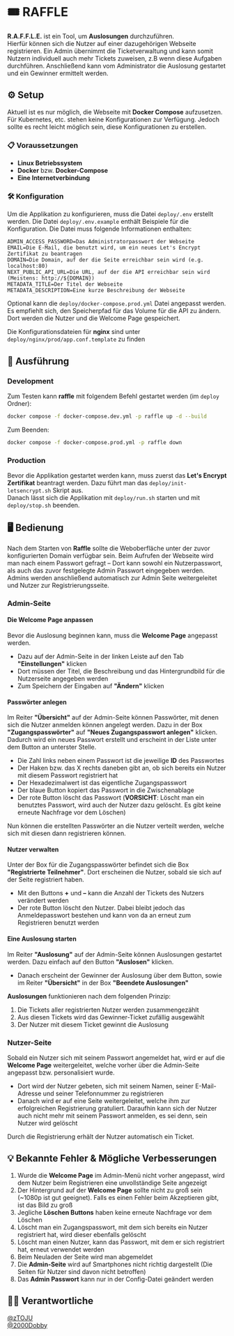 # 🎟️ **RAFFLE**
**R.A.F.F.L.E.** ist ein Tool, um **Auslosungen** durchzuführen. \
Hierfür können sich die Nutzer auf einer dazugehörigen Webseite registrieren.
Ein Admin übernimmt die Ticketverwaltung und kann somit Nutzern individuell auch mehr Tickets zuweisen, z.B wenn diese Aufgaben durchführen.
Anschließend kann vom Administrator die Auslosung gestartet und ein Gewinner ermittelt werden.
## ⚙️ **Setup**
Aktuell ist es nur möglich, die Webseite mit **Docker Compose** aufzusetzen. Für Kubernetes, etc. stehen keine Konfigurationen zur Verfügung. 
Jedoch sollte es recht leicht möglich sein, diese Konfigurationen zu erstellen.

### 📋 **Voraussetzungen**
- **Linux Betriebssystem**
- **Docker** bzw. **Docker-Compose**
- **Eine Internetverbindung**

### 🛠️ **Konfiguration**
Um die Applikation zu konfigurieren, muss die Datei `deploy/.env` erstellt werden. Die Datei `deploy/.env.example` enthält Beispiele für die Konfiguration.
Die Datei muss folgende Informationen enthalten:
```env
ADMIN_ACCESS_PASSWORD=Das Administratorpasswort der Webseite
EMAIL=Die E-Mail, die benutzt wird, um ein neues Let's Encrypt Zertifikat zu beantragen
DOMAIN=Die Domain, auf der die Seite erreichbar sein wird (e.g. localhost:80)
NEXT_PUBLIC_API_URL=Die URL, auf der die API erreichbar sein wird (Meistens: http://${DOMAIN})
METADATA_TITLE=Der Titel der Webseite
METADATA_DESCRIPTION=Eine kurze Beschreibung der Webseite
```

Optional kann die `deploy/docker-compose.prod.yml` Datei angepasst werden. Es empfiehlt sich, den Speicherpfad für das Volume für die API zu ändern. Dort werden die Nutzer und die Welcome Page gespeichert.

Die Konfigurationsdateien für **nginx** sind unter `deploy/nginx/prod/app.conf.template` zu finden

## 🚀 **Ausführung**
### **Development**
Zum Testen kann **raffle** mit folgendem Befehl gestartet werden (im `deploy` Ordner):
```sh
docker compose -f docker-compose.dev.yml -p raffle up -d --build
```
Zum Beenden:
```sh
docker compose -f docker-compose.prod.yml -p raffle down
```

### **Production**
Bevor die Applikation gestartet werden kann, muss zuerst das **Let's Encrypt Zertifikat** beantragt werden. Dazu führt man das `deploy/init-letsencrypt.sh` Skript aus. \
Danach lässt sich die Applikation mit `deploy/run.sh` starten und mit `deploy/stop.sh` beenden.

## 🖥️ **Bedienung**
Nach dem Starten von **Raffle** sollte die Weboberfläche unter der zuvor konfigurierten Domain verfügbar sein.
Beim Aufrufen der Webseite wird man nach einem Passwort gefragt – Dort kann sowohl ein Nutzerpasswort, als auch das zuvor festgelegte Admin Passwort eingegeben werden.
Admins werden anschließend automatisch zur Admin Seite weitergeleitet und Nutzer zur Registrierungsseite.

### **Admin-Seite**
#### **Die Welcome Page anpassen**
Bevor die Auslosung beginnen kann, muss die **Welcome Page** angepasst werden. 
- Dazu auf der Admin-Seite in der linken Leiste auf den Tab **"Einstellungen"** klicken 
- Dort müssen der Titel, die Beschreibung und das Hintergrundbild für die Nutzerseite angegeben werden 
- Zum Speichern der Eingaben auf **"Ändern"** klicken

#### **Passwörter anlegen**
Im Reiter **"Übersicht"** auf der Admin-Seite können Passwörter, mit denen sich die Nutzer anmelden können angelegt werden. Dazu in der Box **"Zugangspasswörter"** auf **"Neues Zugangspasswort anlegen"** klicken. Dadurch wird ein neues Passwort erstellt und erscheint in der Liste unter dem Button an unterster Stelle.

- Die Zahl links neben einem Passwort ist die jeweilige **ID** des Passwortes
- Der Haken bzw. das X rechts daneben gibt an, ob sich bereits ein Nutzer mit diesem Passwort registriert hat
- Der Hexadezimalwert ist das eigentliche Zugangspasswort
- Der blaue Button kopiert das Passwort in die Zwischenablage
- Der rote Button löscht das Passwort (**VORSICHT**: Löscht man ein benutztes Passwort, wird auch der Nutzer dazu gelöscht. Es gibt keine erneute Nachfrage vor dem Löschen)

Nun können die erstellten Passwörter an die Nutzer verteilt werden, welche sich mit diesen dann registrieren können.

#### **Nutzer verwalten**
Unter der Box für die Zugangspasswörter befindet sich die Box **"Registrierte Teilnehmer"**. Dort erscheinen die Nutzer, sobald sie sich auf der Seite registriert haben. 

- Mit den Buttons **+** und **–** kann die Anzahl der Tickets des Nutzers verändert werden
- Der rote Button löscht den Nutzer. Dabei bleibt jedoch das Anmeldepasswort bestehen und kann von da an erneut zum Registrieren benutzt werden

#### **Eine Auslosung starten**
Im Reiter **"Auslosung"** auf der Admin-Seite können Auslosungen gestartet werden. Dazu einfach auf den Button **"Auslosen"** klicken. 

- Danach erscheint der Gewinner der Auslosung über dem Button, sowie im Reiter **"Übersicht"** in der Box **"Beendete Auslosungen"**

**Auslosungen** funktionieren nach dem folgenden Prinzip:
1. Die Tickets aller registrierten Nutzer werden zusammengezählt
2. Aus diesen Tickets wird das Gewinner-Ticket zufällig ausgewählt
3. Der Nutzer mit diesem Ticket gewinnt die Auslosung

### **Nutzer-Seite**
Sobald ein Nutzer sich mit seinem Passwort angemeldet hat, wird er auf die **Welcome Page** weitergeleitet, welche vorher über die Admin-Seite angepasst bzw. personalisiert wurde.

- Dort wird der Nutzer gebeten, sich mit seinem Namen, seiner E-Mail-Adresse und seiner Telefonnummer zu registrieren
- Danach wird er auf eine Seite weitergeleitet, welche ihm zur erfolgreichen Registrierung gratuliert. Daraufhin kann sich der Nutzer auch nicht mehr mit seinem Passwort anmelden, es sei denn, sein Nutzer wird gelöscht

Durch die Registrierung erhält der Nutzer automatisch ein Ticket.

## 💡 **Bekannte Fehler & Mögliche Verbesserungen**
1. Wurde die **Welcome Page** im Admin-Menü nicht vorher angepasst, wird dem Nutzer beim Registrieren eine unvollständige Seite angezeigt
2. Der Hintergrund auf der **Welcome Page** sollte nicht zu groß sein (~1080p ist gut geeignet). Falls es einen Fehler beim Akzeptieren gibt, ist das Bild zu groß
3. Jegliche **Löschen Buttons** haben keine erneute Nachfrage vor dem Löschen
4. Löscht man ein Zugangspasswort, mit dem sich bereits ein Nutzer registriert hat, wird dieser ebenfalls gelöscht
5. Löscht man einen Nutzer, kann das Passwort, mit dem er sich registriert hat, erneut verwendet werden
6. Beim Neuladen der Seite wird man abgemeldet
7. Die **Admin-Seite** wird auf Smartphones nicht richtig dargestellt (Die Seiten für Nutzer sind davon nicht betroffen)
8. Das **Admin Passwort** kann nur in der Config-Datei geändert werden

## 👨‍💻 **Verantwortliche**
[@zTOJU](https://github.com/zTOJU) \
[@2000Dobby](https://github.com/2000Dobby)
